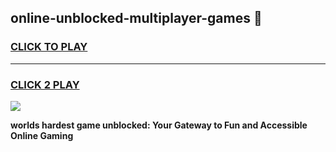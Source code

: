 
## online-unblocked-multiplayer-games 👋
<h3>
<a href="https://premium.freeplayer.one?title=online-unblocked-multiplayer-games&ref=14F">CLICK TO PLAY</a></h3>
<hr>

<h3>
<a href="https://premium.freeplayer.one?title=online-unblocked-multiplayer-games&ref=14F">CLICK 2 PLAY</a>
  
</h3>

<a href="https://premium.freeplayer.one?title=online-unblocked-multiplayer-games&ref=12F/"><img src="https://clearcache.store/games.png"></a>


**worlds hardest game unblocked: Your Gateway to Fun and Accessible Online Gaming**
